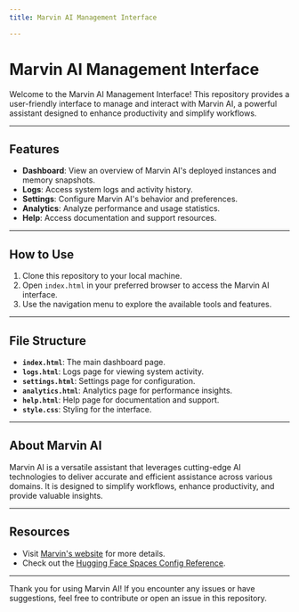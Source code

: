 ```yaml
---
title: Marvin AI Management Interface

---
```


# Marvin AI Management Interface

Welcome to the Marvin AI Management Interface! This repository provides a user-friendly interface to manage and interact with Marvin AI, a powerful assistant designed to enhance productivity and simplify workflows.

---

## Features

- **Dashboard**: View an overview of Marvin AI's deployed instances and memory snapshots.
- **Logs**: Access system logs and activity history.
- **Settings**: Configure Marvin AI's behavior and preferences.
- **Analytics**: Analyze performance and usage statistics.
- **Help**: Access documentation and support resources.

---

## How to Use

1. Clone this repository to your local machine.
2. Open `index.html` in your preferred browser to access the Marvin AI interface.
3. Use the navigation menu to explore the available tools and features.

---

## File Structure

- **`index.html`**: The main dashboard page.
- **`logs.html`**: Logs page for viewing system activity.
- **`settings.html`**: Settings page for configuration.
- **`analytics.html`**: Analytics page for performance insights.
- **`help.html`**: Help page for documentation and support.
- **`style.css`**: Styling for the interface.

---

## About Marvin AI

Marvin AI is a versatile assistant that leverages cutting-edge AI technologies to deliver accurate and efficient assistance across various domains. It is designed to simplify workflows, enhance productivity, and provide valuable insights.

---

## Resources

- Visit [Marvin's website](https://marvin-ai.com) for more details.
- Check out the [Hugging Face Spaces Config Reference](https://huggingface.co/docs/hub/spaces-config-reference).

---

Thank you for using Marvin AI! If you encounter any issues or have suggestions, feel free to contribute or open an issue in this repository.
